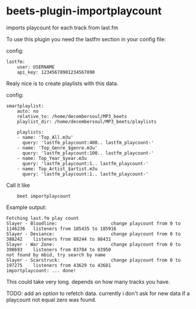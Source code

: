 # beets-plugin-importplaycount


imports playcount for each track from last.fm




To use this plugin you need the lastfm section in your config file:

config:

    lastfm:
        user: USERNAME
        api_key: 12345678901234567890


Realy nice is to create playlists with this data.

config:

    smartplaylist:
        auto: no
        relative_to: /home/decembersoul/MP3_beets
        playlist_dir: /home/decembersoul/MP3_beets/playlists
        
        playlists:
        - name: 'Top_All.m3u'
          query: 'lastfm_playcount:400.. lastfm_playcount-'
        - name: 'Top_Genre_$genre.m3u'
          query: 'lastfm_playcount:100.. lastfm_playcount-'
        - name: Top_Year_$year.m3u
          query: 'lastfm_playcount:1.. lastfm_playcount-'
        - name: Top_Artist_$artist.m3u
          query: 'lastfm_playcount:1.. lastfm_playcount-'


Call it like

        beet importplaycount
        
Example output:

    Fetching last.fm play count
    Slayer - Bloodline:                    change playcount from 0 to 1146236   listeners from 185435 to 185916
    Slayer - Deviance:                     change playcount from 0 to 388242    listeners from 88244 to 88431
    Slayer - War Zone:                     change playcount from 0 to 398693    listeners from 83784 to 83950
    not found by mbid, try search by name
    Slayer - Scarstruck:                   change playcount from 0 to 197275    listeners from 43629 to 43681
    importplaycount: ... done!



This could take very long. depends on how many tracks you have.


TODO:
add an option to refetch data. currently i don't ask for new data if a playcount not equal zero was found.
